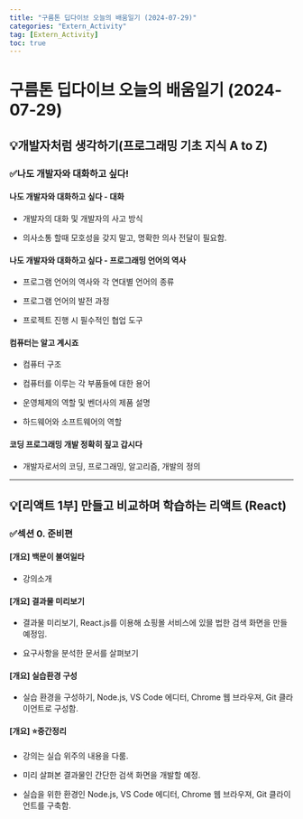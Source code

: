 ```yaml
---
title: "구름톤 딥다이브 오늘의 배움일기 (2024-07-29)"
categories: "Extern_Activity"
tag: [Extern_Activity]
toc: true
---
```


# 구름톤 딥다이브 오늘의 배움일기 (2024-07-29)

## 💡개발자처럼 생각하기(프로그래밍 기초 지식 A to Z)

### ✅나도 개발자와 대화하고 싶다!

#### 나도 개발자와 대화하고 싶다 - 대화

- 개발자의 대화 및 개발자의 사고 방식

- 의사소통 할때 모호성을 갖지 말고, 명확한 의사 전달이 필요함.

#### 나도 개발자와 대화하고 싶다 - 프로그래밍 언어의 역사

- 프로그램 언어의 역사와 각 연대별 언어의 종류

- 프로그램 언어의 발전 과정

- 프로젝트 진행 시 필수적인 협업 도구

#### 컴퓨터는 알고 계시죠

- 컴퓨터 구조

- 컴퓨터를 이루는 각 부품들에 대한 용어

- 운영체제의 역할 및 벤더사의 제품 설명

- 하드웨어와 소프트웨어의 역할

#### 코딩 프로그래밍 개발 정확히 짚고 갑시다

- 개발자로서의 코딩, 프로그래밍, 알고리즘, 개발의 정의

---

## 💡[리액트 1부] 만들고 비교하며 학습하는 리액트 (React)

### ✅섹션 0. 준비편

#### [개요] 백문이 불여일타

- 강의소개

#### [개요] 결과물 미리보기

- 결과물 미리보기, React.js를 이용해 쇼핑몰 서비스에 있믈 법한 검색 화면을 만들 예정임.

- 요구사항을 분석한 문서를 살펴보기

#### [개요] 실습환경 구성

- 실습 환경을 구성하기, Node.js, VS Code 에디터, Chrome 웹 브라우져, Git 클라이언트로 구성함.

#### [개요] ⭐중간정리

- 강의는 실습 위주의 내용을 다룸.

- 미리 살펴본 결과물인 간단한 검색 화면을 개발할 예정.

- 실습을 위한 환경인 Node.js, VS Code 에디터, Chrome 웹 브라우져, Git 클라이언트를 구축함.